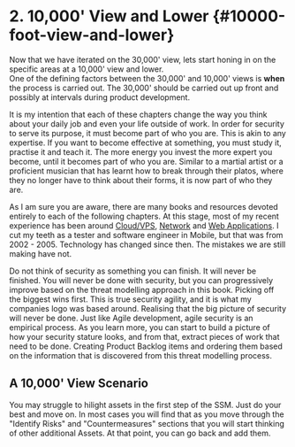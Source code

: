 # 2. 10,000' View and Lower {#10000-foot-view-and-lower}

Now that we have iterated on the 30,000' view, lets start honing in on the specific areas at a 10,000' view and lower.  
One of the defining factors between the 30,000' and 10,000' views is **when** the process is carried out. The 30,000' should be carried out up front and possibly at intervals during product development.  

It is my intention that each of these chapters change the way you think about your daily job and even your life outside of work. In order for security to serve its purpose, it must become part of who you are. This is akin to any expertise. If you want to become effective at something, you must study it, practise it and teach it. The more energy you invest the more expert you become, until it becomes part of who you are. Similar to a martial artist or a proficient musician that has learnt how to break through their platos, where they no longer have to think about their forms, it is now part of who they are.

As I am sure you are aware, there are many books and resources devoted entirely to each of the following chapters. At this stage, most of my recent experience has been around [Cloud/VPS](#cloud), [Network](#network) and [Web Applications](#web-applications). I cut my teeth as a tester and software engineer in Mobile, but that was from 2002 - 2005. Technology has changed since then. The mistakes we are still making have not.

Do not think of security as something you can finish. It will never be finished. You will never be done with security, but you can progressively improve based on the threat modelling approach in this book. Picking off the biggest wins first. This is true security agility, and it is what my companies logo was based around. Realising that the big picture of security will never be done. Just like Agile development, agile security is an empirical process. As you learn more, you can start to build a picture of how your security stature looks, and from that, extract pieces of work that need to be done. Creating Product Backlog items and ordering them based on the information that is discovered from this threat modelling process.

## A 10,000' View Scenario

You may struggle to hilight assets in the first step of the SSM. Just do your best and move on. In most cases you will find that as you move through the "Identify Risks" and "Countermeasures" sections that you will start thinking of other additional Assets. At that point, you can go back and add them.
